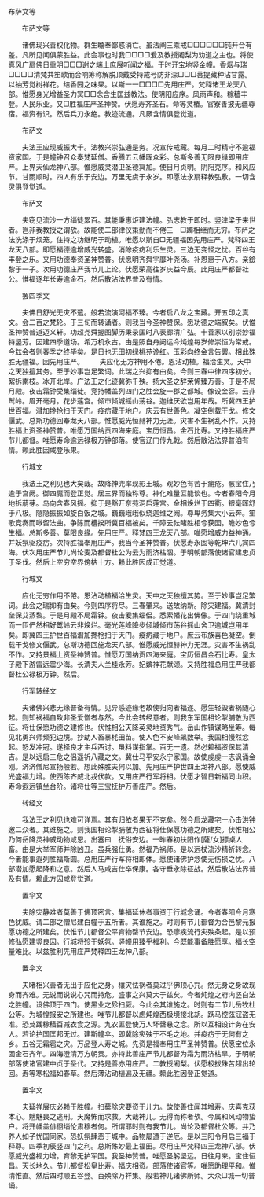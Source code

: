   布萨文等
　　




　　布萨文等

　　诸佛现兴善权化物。群生瞻奉鄙惑消亡。虽法阐三乘戒□□□□□□钝开合有差。凡所见闻俱蒙胜益。此会事也时我□□□□爰及教授阇梨为劝道之主也。将使真风广扇佛日重明□□□谢之端土庶展听闻之福。于时开宝地竖金幢。香烟与瑞□□□□清梵共笙歌而合响筹称解脱顶戴受持戒号防非深□□□菩提藏种沾甘露。以抽芳觉树祥花。结香园之味果。以斯一一□□□□先用庄严。梵释诸王龙天八部。惟愿身光增益圣力冥□□念含生匡兹教法。使阴阳应序。风雨声和。稼穑丰登。人民乐业。又□胜福庄严圣神赞。伏愿寿齐圣石。命等灵椿。官寮善披无疆尊宿。福资有识。然后兵刀永绝。教迹流通。凡厥含情俱登觉道。

　　布萨文

　　夫法王应现威振大千。法教兴崇弘通是务。况宣传戒藏。每月二时精守不逾福资家国。于是幢钟召众奏梵延僧。香腾五云幡晖众彩。总斯多善无限良缘即用庄严。上界天仙龙神八部。惟愿威灵潜卫圣德冥加。使日月贞明。阴阳克序。和风应节。甘雨顺时。四人有乐于安边。万里无虞于永岁。即愿法永扇释教弘敷。一切含灵俱登觉道。

　　布萨文

　　夫窃见流沙一方缁徒累百。其能秉惠炬建法幢。弘志教于即时。竖津梁于来世者。岂非我教授之谓欤。故能使二部律仪策勤而不倦三　□躅相继而无穷。布萨之法洗涤于烦笼。住持之功继明于动植。唯愿以斯自□无疆福因先用庄严。梵释四王龙天八部。即愿福德逾增威光转盛。消除疫疠利乐生灵。三边无变怪之忧。百谷有丰登之乐。又用功德奉资圣神赞普。伏愿明齐舜宇靡叶尧汤。补恩惠于八方。亲鐱黎于一子。次用功德庄严我节儿上论。伏愿荣高往岁庆益今辰。此用庄严都督社公。惟福逐年长寿逾金石。然后散沾法界普及有情。

　　罢四季文

　　夫佛日舒光无灾不遣。般若流演河福不臻。今者启八龙之宝藏。开五印之真文。会二百之梵轮。于三旬而转诵者。则我当今圣神赞保。愿功德之端叙矣。伏惟圣神赞普道迈义轩。功超尧舜握图脚历秉录匡时八表廊清广弘。十善家以别崇妙福特竖芳。因建四季道场。希万机永古。由是照自舟阙远今炖煌每岁修崇恒为常戒。今兹会者则春季之终毕矣。是日也无田初绿桃苑谗红。玉彩向终金言告罢。相此殊胜无疆福。因先用庄严。
　　夫应化无方神用不倦。恩沾动植。福洽生灵。天中之天独擅其务。至于妙事岂足繁词。此瑞之兴抑有由矣。今则三春中律四序初分。絮拆南枝。冰开北岸。广法王之化迹冀弥千殃。扬大圣之辞荣悕臻万善。于是不局月殿。夜击霜钟受集缁徒。竞持幡盖列四门之胜会旋一郡之都城。像设金容。云非鹫岭。眉开毫月。花步莲宫。倾市倾城摇山荡谷。迦维厌欲岂用年哉。所冀四王护世百福。潜加搀抢扫于天门。疫疠藏于地户。庆云有世善色。凝空倒载干戈。修文偃武。总斯功德回奉龙天八部。惟愿威光恒赫神力无涯。灾害不生祸乱不作。又持胜福上资圣神赞普。唯愿万国纳贡四海来庭。宝历恒昌。金石比寿。又持胜福庄严节儿都督。唯愿寿命逾远禄极万钟部落。使官辽门传九戟。然后散沾法界普洎有情。赖此胜因咸登乐果。

　　行城文

　　我法王之利见也大矣哉。故降神兜率现影王城。观妙色有苦于痈疮。骸宝住乃逾于宫阙。御四魔而登正觉。居三界而独称尊。神化难量叵能谈也。今者春阳今月地拆萠芽。鸟向含春风摇。抑于是豁开奈苑洞启莲宫。金相焕烂于四衢。银毫晖舒于八极。隐隐振振如旋白饭之城。巍巍峨峨似绕迦维之阙。尊卑务集大小云奔。笙歌竞奏而啾留法曲。争陈而槽揆所冀百福被矣。千障云祛睹胜相兮获因。瞻妙色兮生福。总斯多善。莫限良缘。先用庄严。释梵四王龙天八部。唯愿增威力益神通。并妖氛驱疫疠。次持胜福奉用庄严。我当今圣神赞普。伏愿寿永固等乾坤六几宾四海。伏次用庄严节儿尚论麦及都督杜公为云为雨济枯涸。于明朝部落使诸官建忠贞于圣伐。然后上空穷空界傍枯十方。赖此胜因成正觉道。

　　行城文

　　应化无穷作用不倦。恩沾动植福洽生灵。天中之天独擅其势。至于妙事岂足繁词。此会之瑞抑有由矣。今则四序将尽。三春肇来。送故纳新。除灾建福。冀清封垒保艾蒸黎。于是月殿不局霜钟。夜击爰集缁侣。悉索幡花出佛像。于四门绕重城而一匝俨然相好鹫岭云非焕烂。毫光莲峰降步倾城倾市荡谷摇山舍卫逾城岂用年矣。即冀四王护世百福潜加搀枪扫于天门。疫疠藏于地户。庶云布族喜色凝空。倒载干戈修文偃武。总斯功德回施龙天八部。惟愿威光恒赫神力无涯。灾害不生祸乱不作。又持景福上资圣神赞普。惟愿万国纳贡四海来庭。宝历恒昌金石比寿。皇太子殿下游雷远震少海。长清夫人兰桂永芳。妃嫔神花献颂。又持胜福总用庄严我都督杜公禄极万钟。然后。

　　行军转经文

　　夫诸佛兴悲无缘普备有情。见异感迹缘老故使归向者福逐。愿生轻毁者祸随心起。则知祸福自致非圣爱憎者与然。今此会转经意者。则我东军国相论掣脯敬为西征。将仕保愿功德之建修也。伏惟相公天降英灵地资秀气。岳山作镇谋略坐筹。每见北勇兴师频犯边境。抄劫人畜暴枆田苗。使人色不安峰飙数举。我国相慢然忿起。怒发冲冠。遂择良才主兵西讨。虽料谋指掌。百无一遗。然必赖福资保其清吉。是以远启三危之侣遥祈八藏之文。冀仕马平安永宁家国。故使虔虔一志讽诵金刚。济济僧尼宣扬般若。想此殊胜夫何以加。先用庄严护世四王龙神八部。愿使威光盛福力增。使西陈齐威北戎伏款。又用庄严行军将相。伏愿才智日新福同山积。寿命遐远镇坐台阶。诸将仕等三宝抚护万善庄严。然后。

　　转经文

　　我法王之利见也难可详焉。其有归依者果无不克矣。然今启龙藏宅一心击洪钟邀二众者。其谁施之。则我国相论掣脯敬为西征将仕保愿功德之所建矣。伏惟相公乃何岳降灵神威动物咸恩。出塞曰　抚俗安边。一昨春初扶阳作[薩/女]摽桌人畜。由是大举军师并除凶丑。虽兵强仕勇。然福乃祸师。是以远杖流沙精祈转念。今者能事遐列胜福斯圆。总用庄严行军将相即体。愿使诸佛护念使无伤损之忧。八部潜加愿起降和之意。然后人马咸吉仕卒保康。各守垂永除征战。然后散沾法界普及有情。赖此方因咸登觉道。

　　置伞文

　　夫除灾静难者莫善于佛顶密言。集福延休者事资于行城念诵。今者春阳今月寒色犹威。请二部之僧尼建白幢于五所者。其谁施之。时则有节儿都督为合邑黎元报愿功德之所建矣。伏惟节儿都督公平育物罄节安边。恐瘳疾流行灾殃条起。是以预修弘愿建竖良因。行城将殄于妖氛。竖幢用臻乎福利。今既能事备胜愿享。福长空量难比。以兹胜利先用庄严梵释四王龙神八部。

　　置伞文

　　夫睹相兴善者无出于应化之身。穰灾怯祸者莫过乎佛顶心咒。然无身之身故现身而齐难。无说而说说心咒而持危。盛事之兴莫大于兹矣。今者炖煌之府内竖白法之胜幢。设佛顶于四门。使黑业之殄扫厥。今此会其谁施之。时则有二节儿岳牧杜公等。为城惶报安之所建也。唯节儿都督以虑炖煌西极境接北胡。跃马控弦寇盗无准。恐芆践稼穑百减衣食之源。九农匪登使万人坏罄悬之念。所以互相设计务在安人。若论护国匡邦无过。建斯幢伞。即冀除灾殃于不毛之地。并疫疠于无何有之乡。五谷无霜雹之灾。万品登人寿之城。先资是福奉用庄严圣神赞普。伏愿宝位永固金石齐年。四海澄清万方朝贡。亦持此善庄严节儿都督为霜为雨济枯旱。于明朝部落使诸官建中贞于圣代。又持是善亦用庄严。二教授阇梨。伏愿极拔殊苦超出轮回。寿等寒松福如春草。然后薄沾动植遍及无疆。赖此胜因登正觉道。

　　置伞文

　　夫延祥展庆必赖于胜幢。扫蘖除灾要资于儿力。故使善住闻其增寿。庆喜克获本心。魑魅畏之逃刑。天魔怖而求救。大哉神儿。无得而称者欤。今属和风动物蛰户。将开幡盖俳徊缁伦肃穆者何。所谓耶时则有我节儿。尚论及都督杜公等。并乃养人如子忧国同家。恐妖氛肆恶于城中。品物屡遭于逆厄。是以三阳令月启三福于释尊。四季初辰竖四门之利。总斯殊妙最上福田。尽用庄严梵释四王龙神八部。伏愿威光盛福力增。育黎无护军国。我圣神赞普。唯愿圣躬坚远。日往月来。宝住恒昌。天长地久。节儿都督松皇比寿。福庆相资。部落使诸官等。唯愿助理平和。惟清惟直。然后四时顺五谷登。百殃除万祥集。般若神儿诸佛所师。大众□城一切普诵。

